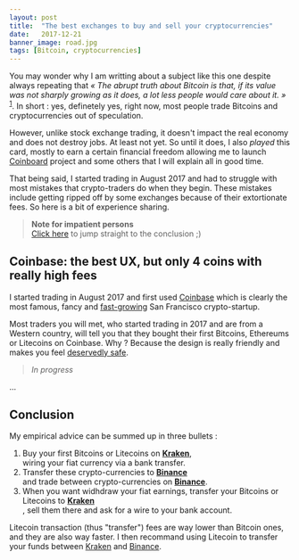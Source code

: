 ```yaml
---
layout: post
title:  "The best exchanges to buy and sell your cryptocurrencies"
date:   2017-12-21
banner_image: road.jpg
tags: [Bitcoin, cryptocurrencies]
---
```


You may wonder why I am writting about a subject like this one despite always repeating that *« The abrupt truth about Bitcoin is that, if its value was not sharply growing as it does, a lot less people would care about it. »* <sup>[1](https://twitter.com/ivan_gabriele/status/937665790622433280)</sup>. In short : yes, definetely yes, right now, most people trade Bitcoins and cryptocurrencies out of speculation.

However, unlike stock exchange trading, it doesn't impact the real economy and does not destroy jobs. At least not yet. So until it does, I also *played* this card, mostly to earn a certain financial freedom allowing me to launch [Coinboard](https://coinboard.us) project and some others that I will explain all in good time.

That being said, I started trading in August 2017 and had to struggle with most mistakes that crypto-traders do when they begin. These mistakes include getting ripped off by some exchanges because of their extortionate fees. So here is a bit of experience sharing.

<!--more-->

> **Note for impatient persons**<br>
> [Click here](#Conclusion) to jump straight to the conclusion ;)

## Coinbase: the best UX, but only 4 coins with really high fees

I started trading in August 2017 and first used [Coinbase](https://www.coinbase.com) which is clearly the most famous, fancy and [fast-growing](https://techcrunch.com/2017/08/10/coinbase-raises-100m-at-a-1-6b-valuation-amid-explosive-growth/) San Francisco crypto-startup.

Most traders you will met, who started trading in 2017 and are from a Western country, will tell you that they bought their first Bitcoins, Ethereums or Litecoins on Coinbase. Why ? Because the design is really friendly and makes you feel [deservedly safe](https://www.futureofeverything.io/2017/11/28/coinbase-safe/).

> *In progress*

...

<h2 id="Conclusion">Conclusion</h2>

My empirical advice can be summed up in three bullets :

1. Buy your first Bitcoins or Litecoins on **[Kraken](https://www.kraken.com)**,<br>
wiring your fiat currency via a bank transfer.
2. Transfer these crypto-currencies to **[Binance](https://www.binance.com/?ref=10265687)**<br>
and trade between crypto-currencies on **[Binance](https://www.binance.com/?ref=10265687)**.
3. When you want widhdraw your fiat earnings, transfer your Bitcoins or Litecoins to **[Kraken](https://www.kraken.com)**<br>, sell them there and ask for a wire to your bank account.

Litecoin transaction (thus "transfer") fees are way lower than Bitcoin ones, and they are also way faster. I then recommand using Litecoin to transfer your funds between [Kraken](https://www.kraken.com) and [Binance](https://www.binance.com/?ref=10265687).
